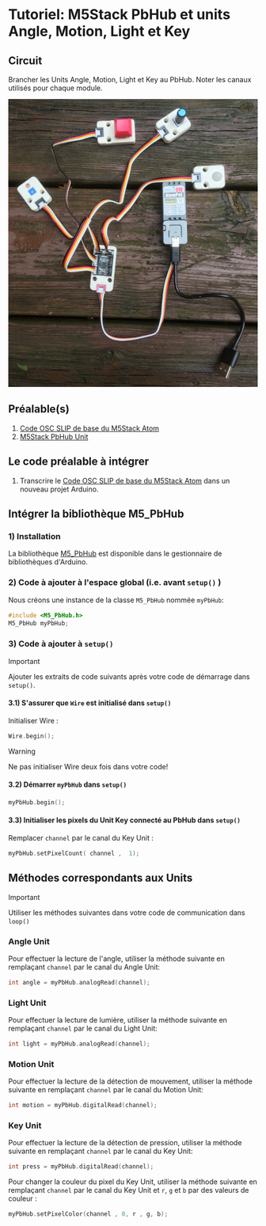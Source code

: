 # Tutoriel: M5Stack PbHub et units Angle, Motion, Light et Key

## Circuit

Brancher les Units Angle, Motion, Light et Key au PbHub. Noter les canaux utilisés pour chaque module.

![Des UNITS KEY, LIGHT, PIR et ANGLE connectés au PbHub v1.1](pbhub_key-motion-angle-light.jpg)

## Préalable(s)

1) [Code OSC SLIP de base du M5Stack Atom](/m5stack/atom/code_base_osc_slip.md)
2) [M5Stack PbHub Unit](/m5stack/unit/pbhub.md)

## Le code préalable à intégrer

1) Transcrire le [Code OSC SLIP de base du M5Stack Atom](/m5stack/atom/code_base_osc_slip.md) dans un nouveau projet Arduino.

## Intégrer la bibliothèque M5_PbHub

###  1) Installation

La bibliothèque [M5_PbHub](https://github.com/thomasfredericks/M5_PbHub) est disponible dans le gestionnaire de bibliothèques d'Arduino.

### 2) Code à ajouter à l'espace global (i.e. avant `setup()` )

Nous créons une instance de la classe `M5_PbHub` nommée `myPbHub`:
```cpp
#include <M5_PbHub.h>
M5_PbHub myPbHub;
```

### 3) Code à ajouter à `setup()`

> [!IMPORTANT] 
> Ajouter les extraits de code suivants après votre code de démarrage dans `setup()`.

#### 3.1) S'assurer que `Wire` est initialisé dans `setup()`
 
Initialiser Wire :
```cpp
Wire.begin();
```

> [!WARNING] 
> Ne pas initialiser Wire deux fois dans votre code!

#### 3.2) Démarrer `myPbHub` dans `setup()`

```cpp
myPbHub.begin();
```

#### 3.3) Initialiser les pixels du Unit Key connecté au **PbHub** dans `setup()`

Remplacer `channel` par le canal du Key Unit :
```cpp
myPbHub.setPixelCount( channel ,  1);
```

## Méthodes correspondants aux Units

> [!IMPORTANT] 
> Utiliser les méthodes suivantes dans votre code de communication dans `loop()`

###  Angle Unit

Pour effectuer la lecture de l'angle, utiliser la méthode suivante en remplaçant `channel` par le canal du Angle Unit:
```cpp
int angle = myPbHub.analogRead(channel);
```

###  Light Unit

Pour effectuer la lecture de lumière, utiliser la méthode suivante en remplaçant `channel` par le canal du Light Unit:
```cpp
int light = myPbHub.analogRead(channel);
```

###  Motion Unit

Pour effectuer la lecture de la détection de mouvement, utiliser la méthode suivante en remplaçant `channel` par le canal du Motion Unit:
```cpp
int motion = myPbHub.digitalRead(channel);
```

###  Key Unit

Pour effectuer la lecture de la détection de pression, utiliser la méthode suivante en remplaçant `channel` par le canal du Key Unit:
```cpp
int press = myPbHub.digitalRead(channel);
```

Pour changer la couleur du pixel du Key Unit, utiliser la méthode suivante en remplaçant `channel` par le canal du Key Unit et `r`, `g` et `b` par des valeurs de couleur :
```cpp
myPbHub.setPixelColor(channel , 0, r , g, b);
```